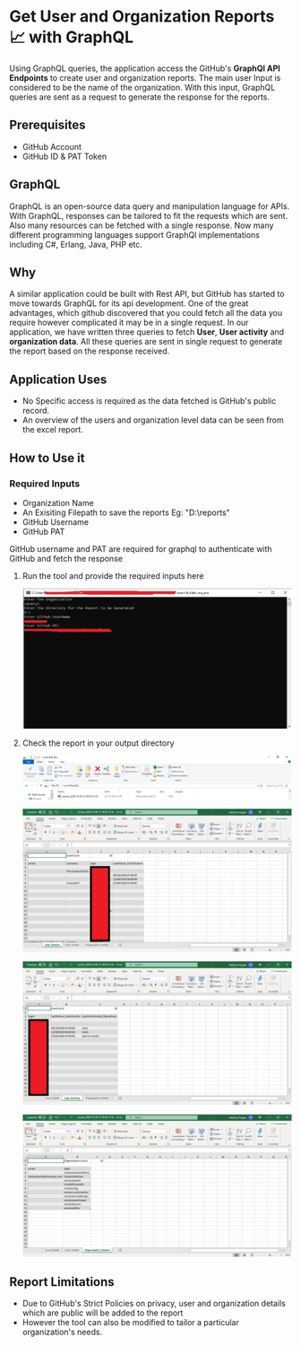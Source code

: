 # Get User and Organization Reports 📈 with GraphQL
 
Using GraphQL queries, the application access the GitHub's **GraphQl API Endpoints** to create user and organization reports. The main user Input is considered to be the name of the organization. With this input, GraphQL queries are sent as a request to generate the response for the reports.

## Prerequisites
 
 - GitHub Account
 - GitHub ID & PAT Token

## GraphQL

GraphQL is an open-source data query and manipulation language for APIs. With GraphQL, responses can be tailored to fit the requests which are sent. Also many resources can be fetched with a single response. Now many different programming languages support GraphQl implementations including C#, Erlang, Java, PHP etc.

## Why

A similar application could be built with Rest API, but GitHub has started to move towards GraphQL for its api development. One of the great advantages, which github discovered that you could fetch all the data you require however complicated it may be in a single request. In our application, we have written three queries to fetch **User**, **User activity** and **organization data**. All these queries are sent in single request to generate the report based on the response received.

## Application Uses

 - No Specific access is required as the data fetched is GitHub's public record.
 - An overview of the users and organization level data can be seen from the excel report. 

## How to Use it

### Required Inputs

 - Organization Name
 - An Exisiting Filepath to save the reports
   Eg: "D:\reports"
 - GitHub Username
 - GitHub PAT 

GitHub username and PAT are required for graphql to authenticate with GitHub and fetch the response

1. Run the tool and provide the required inputs here
   
   ![img](./images/cli-window.png)

2. Check the report in your output directory

   ![img](./images/report-window.PNG)

   ![img](./images/report-sheet-1.png)

   ![img](./images/report-sheet-2.png)

   ![img](./images/report-sheet-3.png)

## Report Limitations

- Due to GitHub's Strict Policies on privacy, user and organization details which are public will be added to the report
- However the tool can also be modified to tailor a particular organization's needs.
    





